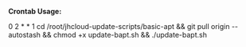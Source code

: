 **Crontab Usage:**

0 2 * * 1 cd /root/jhcloud-update-scripts/basic-apt && git pull origin --autostash && chmod +x update-bapt.sh && ./update-bapt.sh